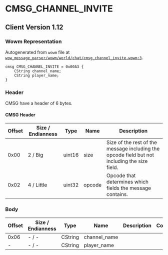 # CMSG_CHANNEL_INVITE

## Client Version 1.12

### Wowm Representation

Autogenerated from `wowm` file at [`wow_message_parser/wowm/world/chat/cmsg_channel_invite.wowm:3`](https://github.com/gtker/wow_messages/tree/main/wow_message_parser/wowm/world/chat/cmsg_channel_invite.wowm#L3).
```rust,ignore
cmsg CMSG_CHANNEL_INVITE = 0x00A3 {
    CString channel_name;
    CString player_name;
}
```
### Header

CMSG have a header of 6 bytes.

#### CMSG Header

| Offset | Size / Endianness | Type   | Name   | Description |
| ------ | ----------------- | ------ | ------ | ----------- |
| 0x00   | 2 / Big           | uint16 | size   | Size of the rest of the message including the opcode field but not including the size field.|
| 0x02   | 4 / Little        | uint32 | opcode | Opcode that determines which fields the message contains.|

### Body

| Offset | Size / Endianness | Type | Name | Description | Comment |
| ------ | ----------------- | ---- | ---- | ----------- | ------- |
| 0x06 | - / - | CString | channel_name |  |  |
| - | - / - | CString | player_name |  |  |

